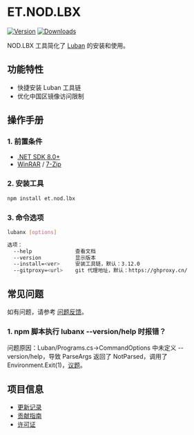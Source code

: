 # ET.NOD.LBX

[![Version](https://img.shields.io/npm/v/et.nod.lbx)](https://www.npmjs.com/package/et.nod.lbx)
[![Downloads](https://img.shields.io/npm/dm/et.nod.lbx)](https://www.npmjs.com/package/et.nod.lbx)  

NOD.LBX 工具简化了 [Luban](https://github.com/focus-creative-games/luban) 的安装和使用。

## 功能特性

- 快捷安装 Luban 工具链
- 优化中国区镜像访问限制

## 操作手册

### 1. 前置条件
- [.NET SDK 8.0+](https://dotnet.microsoft.com/zh-cn/download/dotnet/8.0)
- [WinRAR](https://www.win-rar.com/start.html?L=0) / [7-Zip](https://www.7-zip.org/)

### 2. 安装工具
```bash
npm install et.nod.lbx
```

### 3. 命令选项
```bash
lubanx [options]

选项：
  --help              查看文档
  --version           显示版本
  --install=<ver>     安装工具链，默认：3.12.0
  --gitproxy=<url>    git 代理地址，默认：https://ghproxy.cn/
```

## 常见问题

如有问题，请参考 [问题反馈](CONTRIBUTING.md#问题反馈)。

### 1. npm 脚本执行 lubanx --version/help 时报错？
问题原因：Luban/Programs.cs->CommandOptions 中未定义 --version/help，导致 ParseArgs 返回了 NotParsed，调用了 Environment.Exit(1)，[议题](https://github.com/focus-creative-games/luban/issues/190)。

## 项目信息

- [更新记录](CHANGELOG.md)
- [贡献指南](CONTRIBUTING.md)
- [许可证](LICENSE)
